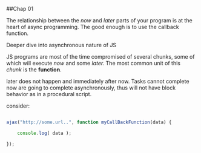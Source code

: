 ##Chap 01

The relationship between the *now* and *later* parts of your program is at the heart of async programming.
The good enough is to use the callback function.

Deeper dive into asynchronous nature of JS

JS programs are most of the time compromised of several chunks, some of which will execute *now* and some *later.*
The most common unit of this *chunk* is the **function**.

later does not happen and immediately after now. Tasks cannot complete now are going to complete asynchronously, thus will not have block behavior as in a procedural script.

consider:

```javascript

ajax("http://some.url..", function myCallBackFunction(data) {

	console.log( data );

});